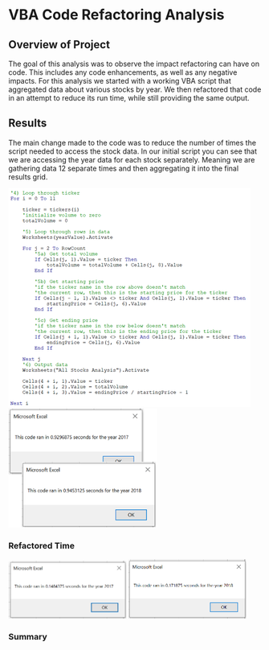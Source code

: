 # VBA Code Refactoring Analysis

## Overview of Project

The goal of this analysis was to observe the impact refactoring can have on code. This includes any code enhancements, as well as any negative impacts. For this analysis we started with a working VBA script that aggregated data about various stocks by year. We then refactored that code in an attempt to reduce its run time, while still providing the same output.

## Results

The main change made to the code was to reduce the number of times the script needed to access the stock data. In our initial script you can see that we are accessing the year data for each stock separately. Meaning we are gathering data 12 separate times and then aggregating it into the final results grid.

<img src="https://raw.githubusercontent.com/xJeris/BC-stock-analysis/main/challenge/resources/VBA_Challenge_OrignalCode.png">

<img src="https://raw.githubusercontent.com/xJeris/BC-stock-analysis/main/challenge/resources/VBA_Challenge_OrignalTimes.png" width="296">

### Refactored Time

<img src="https://raw.githubusercontent.com/xJeris/BC-stock-analysis/main/challenge/resources/VBA_Challenge_2017.png" width="235">
<img src="https://raw.githubusercontent.com/xJeris/BC-stock-analysis/main/challenge/resources/VBA_Challenge_2018.png" width="235">

### Summary



